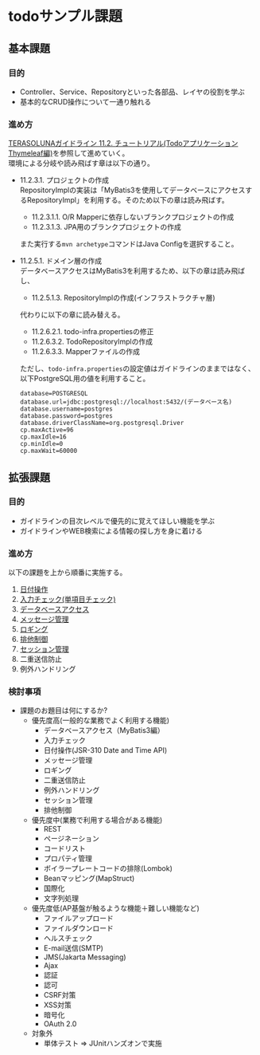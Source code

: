 # todoサンプル課題
## 基本課題
### 目的
- Controller、Service、Repositoryといった各部品、レイヤの役割を学ぶ
- 基本的なCRUD操作について一通り触れる

### 進め方
[TERASOLUNAガイドライン 11.2. チュートリアル(Todoアプリケーション Thymeleaf編)](https://terasolunaorg.github.io/guideline/current/ja/Tutorial/TutorialTodoThymeleaf.html)を参照して進めていく。  
環境による分岐や読み飛ばす章は以下の通り。
- 11.2.3.1. プロジェクトの作成  
  RepositoryImplの実装は「MyBatis3を使用してデータベースにアクセスするRepositoryImpl」を利用する。そのため以下の章は読み飛ばす。
  - 11.2.3.1.1. O/R Mapperに依存しないブランクプロジェクトの作成
  - 11.2.3.1.3. JPA用のブランクプロジェクトの作成

  また実行する`mvn archetype`コマンドはJava Configを選択すること。
- 11.2.5.1. ドメイン層の作成  
  データベースアクセスはMyBatis3を利用するため、以下の章は読み飛ばし、
  - 11.2.5.1.3. RepositoryImplの作成(インフラストラクチャ層)

  代わりに以下の章に読み替える。
  - 11.2.6.2.1. todo-infra.propertiesの修正
  - 11.2.6.3.2. TodoRepositoryImplの作成
  - 11.2.6.3.3. Mapperファイルの作成

  ただし、`todo-infra.properties`の設定値はガイドラインのままではなく、以下PostgreSQL用の値を利用すること。
  ```properties
  database=POSTGRESQL
  database.url=jdbc:postgresql://localhost:5432/(データベース名)
  database.username=postgres
  database.password=postgres
  database.driverClassName=org.postgresql.Driver
  cp.maxActive=96
  cp.maxIdle=16
  cp.minIdle=0
  cp.maxWait=60000
  ```

## 拡張課題
### 目的
- ガイドラインの目次レベルで優先的に覚えてほしい機能を学ぶ
- ガイドラインやWEB検索による情報の探し方を身に着ける

### 進め方
以下の課題を上から順番に実施する。
1. [日付操作](/extended/datetime/README.md)
2. [入力チェック(単項目チェック)](/extended/validation/README.md)
3. [データベースアクセス](/extended/dbaccess/README.md)
4. [メッセージ管理](/extended/message/README.md)
5. [ロギング](/extended/logging/README.md)
6. [排他制御](/extended/exclusioncontrol/README.md)
7. [セッション管理](/extended/session/README.md)
8. 二重送信防止
9. 例外ハンドリング

### 検討事項
- 課題のお題目は何にするか?
  - 優先度高(一般的な業務でよく利用する機能)
    - データベースアクセス（MyBatis3編）
    - 入力チェック
    - 日付操作(JSR-310 Date and Time API)
    - メッセージ管理
    - ロギング
    - 二重送信防止
    - 例外ハンドリング
    - セッション管理
    - 排他制御
  - 優先度中(業務で利用する場合がある機能)
    - REST
    - ページネーション
    - コードリスト
    - プロパティ管理
    - ボイラープレートコードの排除(Lombok)
    - Beanマッピング(MapStruct)
    - 国際化
    - 文字列処理
  - 優先度低(AP基盤が触るような機能＋難しい機能など)
    - ファイルアップロード
    - ファイルダウンロード
    - ヘルスチェック
    - E-mail送信(SMTP)
    - JMS(Jakarta Messaging)
    - Ajax
    - 認証
    - 認可
    - CSRF対策
    - XSS対策
    - 暗号化
    - OAuth 2.0
  - 対象外
    - 単体テスト ⇒ JUnitハンズオンで実施
